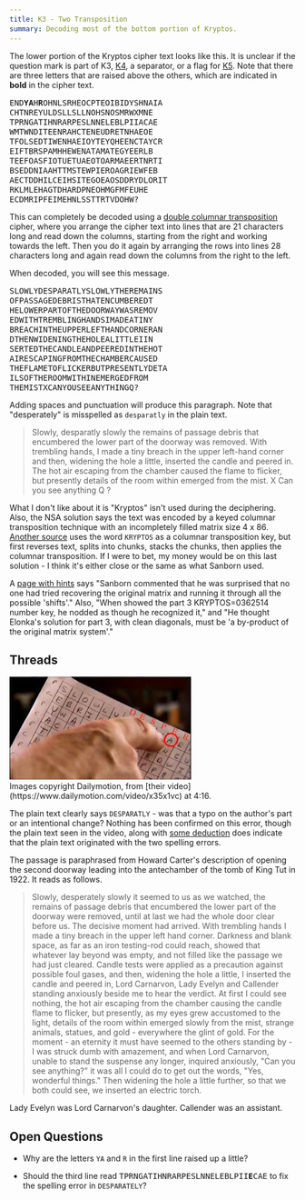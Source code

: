 ```yaml
---
title: K3 - Two Transposition
summary: Decoding most of the bottom portion of Kryptos.
---
```


The lower portion of the Kryptos cipher text looks like this. It is unclear if the question mark is part of K3, [K4](../k4/), a separator, or a flag for [K5](../k5/). Note that there are three letters that are raised above the others, which are indicated in **bold** in the cipher text.

<div class="Bdw(1px) Bgc(#ddd) P(0.5em) Whs(pl) My(0.5em)"><tt>
END<b>YA</b>H<b>R</b>OHNLSRHEOCPTEOIBIDYSHNAIA<br />
CHTNREYULDSLLSLLNOHSNOSMRWXMNE<br />
TPRNGATIHNRARPESLNNELEBLPIIACAE<br />
WMTWNDITEENRAHCTENEUDRETNHAEOE<br />
TFOLSEDTIWENHAEIOYTEYQHEENCTAYCR<br />
EIFTBRSPAMHHEWENATAMATEGYEERLB<br />
TEEFOASFIOTUETUAEOTOARMAEERTNRTI<br />
BSEDDNIAAHTTMSTEWPIEROAGRIEWFEB<br />
AECTDDHILCEIHSITEGOEAOSDDRYDLORIT<br />
RKLMLEHAGTDHARDPNEOHMGFMFEUHE<br />
ECDMRIPFEIMEHNLSSTTRTVDOHW?
</tt></div>

This can completely be decoded using a [double columnar transposition](../../../tools/cipher/double-columnar-transposition/) cipher, where you arrange the cipher text into lines that are 21 characters long and read down the columns, starting from the right and working towards the left. Then you do it again by arranging the rows into lines 28 characters long and again read down the columns from the right to the left.

When decoded, you will see this message.

<div class="Bdw(1px) Bgc(#ddd) P(0.5em) Whs(pl) My(0.5em)"><tt>
SLOWLYDESPARATLYSLOWLYTHEREMAINS<br />
OFPASSAGEDEBRISTHATENCUMBEREDT<br />
HELOWERPARTOFTHEDOORWAYWASREMOV<br />
EDWITHTREMBLINGHANDSIMADEATINY<br />
BREACHINTHEUPPERLEFTHANDCORNERAN<br />
DTHENWIDENINGTHEHOLEALITTLEIIN<br />
SERTEDTHECANDLEANDPEEREDINTHEHOT<br />
AIRESCAPINGFROMTHECHAMBERCAUSED<br />
THEFLAMETOFLICKERBUTPRESENTLYDETA<br />
ILSOFTHEROOMWITHINEMERGEDFROM<br />
THEMISTXCANYOUSEEANYTHINGQ?
</tt></div>

Adding spaces and punctuation will produce this paragraph. Note that "desperately" is misspelled as `desparatly` in the plain text.

> Slowly, desparatly slowly the remains of passage debris that encumbered the lower part of the doorway was removed. With trembling hands, I made a tiny breach in the upper left-hand corner and then, widening the hole a little, inserted the candle and peered in. The hot air escaping from the chamber caused the flame to flicker, but presently details of the room within emerged from the mist. X Can you see anything Q ?

What I don't like about it is "Kryptos" isn't used during the deciphering. Also, the NSA solution says the text was encoded by a keyed columnar transposition technique with an incompletely filled matrix size 4 x 86. [Another source](https://web.archive.org/web/20090605075608/http://www.cryptofone.com/kryptos3.html) uses the word `KRYPTOS` as a columnar transposition key, but first reverses text, splits into chunks, stacks the chunks, then applies the columnar transposition. If I were to bet, my money would be on this last solution - I think it's either close or the same as what Sanborn used.

A [page with hints](http://scirealm.org/KryptosHints.html) says "Sanborn commented that he was surprised that no one had tried recovering the original matrix and running it through all the possible 'shifts'." Also, "When showed the part 3 KRYPTOS=0362514 number key, he nodded as though he recognized it," and "He thought Elonka's solution for part 3, with clean diagonals, must be 'a by-product of the original matrix system'."


## Threads

<div class="Ta(c)"><a href="desparatly.jpg"><img src="desparatly-small.jpg" alt="Desparatly"/></a>
<br/>Images copyright Dailymotion, from [their video](https://www.dailymotion.com/video/x35x1vc) at 4:16.</div>

The plain text clearly says `DESPARATLY` - was that a typo on the author's part or an intentional change? Nothing has been confirmed on this error, though the plain text seen in the video, along with [some deduction](http://numberworld.blogspot.com/2018/07/kryptos-cipher-part-3.html) does indicate that the plain text originated with the two spelling errors.

The passage is paraphrased from Howard Carter's description of opening the second doorway leading into the antechamber of the tomb of King Tut in 1922. It reads as follows.

> Slowly, desperately slowly it seemed to us as we watched, the remains of passage debris that encumbered the lower part of the doorway were removed, until at last we had the whole door clear before us. The decisive moment had arrived. With trembling hands I made a tiny breach in the upper left hand corner. Darkness and blank space, as far as an iron testing-rod could reach, showed that whatever lay beyond was empty, and not filled like the passage we had just cleared. Candle tests were applied as a precaution against possible foul gases, and then, widening the hole a little, I inserted the candle and peered in, Lord Carnarvon, Lady Evelyn and Callender standing anxiously beside me to hear the verdict. At first I could see nothing, the hot air escaping from the chamber causing the candle flame to flicker, but presently, as my eyes grew accustomed to the light, details of the room within emerged slowly from the mist, strange animals, statues, and gold - everywhere the glint of gold. For the moment - an eternity it must have seemed to the others standing by - I was struck dumb with amazement, and when Lord Carnarvon, unable to stand the suspense any longer, inquired anxiously, "Can you see anything?" it was all I could do to get out the words, "Yes, wonderful things." Then widening the hole a little further, so that we both could see, we inserted an electric torch.

Lady Evelyn was Lord Carnarvon's daughter. Callender was an assistant.

## Open Questions

* Why are the letters `YA` and `R` in the first line raised up a little?

* Should the third line read <tt>TPRNGATIHNRARPESLNNELEBLPII<b>E</b>CAE</tt> to fix the spelling error in `DESPARATELY`?
